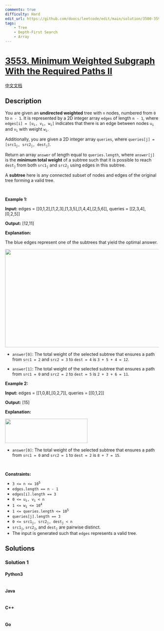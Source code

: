 ```yaml
---
comments: true
difficulty: Hard
edit_url: https://github.com/doocs/leetcode/edit/main/solution/3500-3599/3553.Minimum%20Weighted%20Subgraph%20With%20the%20Required%20Paths%20II/README_EN.md
tags:
    - Tree
    - Depth-First Search
    - Array
---
```


<!-- problem:start -->

# [3553. Minimum Weighted Subgraph With the Required Paths II](https://leetcode.com/problems/minimum-weighted-subgraph-with-the-required-paths-ii)

[中文文档](/solution/3500-3599/3553.Minimum%20Weighted%20Subgraph%20With%20the%20Required%20Paths%20II/README.md)

## Description

<!-- description:start -->

<p>You are given an <strong>undirected weighted</strong> tree with <code data-end="51" data-start="48">n</code> nodes, numbered from <code data-end="75" data-start="72">0</code> to <code data-end="86" data-start="79">n - 1</code>. It is represented by a 2D integer array <code data-end="129" data-start="122">edges</code> of length <code data-end="147" data-start="140">n - 1</code>, where <code data-end="185" data-start="160">edges[i] = [u<sub>i</sub>, v<sub>i</sub>, w<sub>i</sub>]</code> indicates that there is an edge between nodes <code data-end="236" data-start="232">u<sub>i</sub></code> and <code data-end="245" data-start="241">v<sub>i</sub></code> with weight <code data-end="262" data-start="258">w<sub>i</sub></code>.​</p>

<p>Additionally, you are given a 2D integer array <code data-end="56" data-start="47">queries</code>, where <code data-end="105" data-start="69">queries[j] = [src1<sub>j</sub>, src2<sub>j</sub>, dest<sub>j</sub>]</code>.</p>

<p>Return an array <code data-end="24" data-start="16">answer</code> of length equal to <code data-end="60" data-start="44">queries.length</code>, where <code data-end="79" data-start="68">answer[j]</code> is the <strong>minimum total weight</strong> of a subtree such that it is possible to reach <code data-end="174" data-start="167">dest<sub>j</sub></code> from both <code data-end="192" data-start="185">src1<sub>j</sub></code> and <code data-end="204" data-start="197">src2<sub>j</sub></code> using edges in this subtree.</p>

<p>A <strong data-end="2287" data-start="2276">subtree</strong> here is any connected subset of nodes and edges of the original tree forming a valid tree.</p>

<p>&nbsp;</p>
<p><strong class="example">Example 1:</strong></p>

<div class="example-block">
<p><strong>Input:</strong> <span class="example-io">edges = [[0,1,2],[1,2,3],[1,3,5],[1,4,4],[2,5,6]], queries = [[2,3,4],[0,2,5]]</span></p>

<p><strong>Output:</strong> <span class="example-io">[12,11]</span></p>

<p><strong>Explanation:</strong></p>

<p>The blue edges represent one of the subtrees that yield the optimal answer.</p>

<p><img alt="" src="https://fastly.jsdelivr.net/gh/doocs/leetcode@main/solution/3500-3599/3553.Minimum%20Weighted%20Subgraph%20With%20the%20Required%20Paths%20II/images/tree1-4.jpg" style="width: 531px; height: 322px;" /></p>

<ul>
	<li data-end="118" data-start="0">
	<p data-end="118" data-start="2"><code>answer[0]</code>: The total weight of the selected subtree that ensures a path from <code>src1 = 2</code> and <code>src2 = 3</code> to <code>dest = 4</code> is <code>3 + 5 + 4 = 12</code>.</p>
	</li>
	<li data-end="235" data-start="119">
	<p data-end="235" data-start="121"><code>answer[1]</code>: The total weight of the selected subtree that ensures a path from <code>src1 = 0</code> and <code>src2 = 2</code> to <code>dest = 5</code> is <code>2 + 3 + 6 = 11</code>.</p>
	</li>
</ul>
</div>

<p><strong class="example">Example 2:</strong></p>

<div class="example-block">
<p><strong>Input:</strong> <span class="example-io">edges = [[1,0,8],[0,2,7]], queries = [[0,1,2]]</span></p>

<p><strong>Output:</strong> <span class="example-io">[15]</span></p>

<p><strong>Explanation:</strong></p>

<p><img alt="" src="https://fastly.jsdelivr.net/gh/doocs/leetcode@main/solution/3500-3599/3553.Minimum%20Weighted%20Subgraph%20With%20the%20Required%20Paths%20II/images/tree1-5.jpg" style="width: 270px; height: 80px;" /></p>

<ul>
	<li><code>answer[0]</code>: The total weight of the selected subtree that ensures a path from <code>src1 = 0</code> and <code>src2 = 1</code> to <code>dest = 2</code> is <code>8 + 7 = 15</code>.</li>
</ul>
</div>

<p>&nbsp;</p>
<p><strong>Constraints:</strong></p>

<ul>
	<li data-end="36" data-start="20"><code>3 &lt;= n &lt;= 10<sup>5</sup></code></li>
	<li data-end="62" data-start="39"><code>edges.length == n - 1</code></li>
	<li data-end="87" data-start="65"><code>edges[i].length == 3</code></li>
	<li data-end="107" data-start="90"><code>0 &lt;= u<sub>i</sub>, v<sub>i</sub> &lt; n</code></li>
	<li data-end="127" data-start="110"><code>1 &lt;= w<sub>i</sub> &lt;= 10<sup>4</sup></code></li>
	<li data-end="159" data-start="130"><code>1 &lt;= queries.length &lt;= 10<sup>5</sup></code></li>
	<li data-end="186" data-start="162"><code>queries[j].length == 3</code></li>
	<li data-end="219" data-start="189"><code>0 &lt;= src1<sub>j</sub>, src2<sub>j</sub>, dest<sub>j</sub> &lt; n</code></li>
	<li><code>src1<sub>j</sub></code>, <code>src2<sub>j</sub></code>, and <code>dest<sub>j</sub></code> are pairwise distinct.</li>
	<li>The input is generated such that <code>edges</code> represents a valid tree.</li>
</ul>

<!-- description:end -->

## Solutions

<!-- solution:start -->

### Solution 1

<!-- tabs:start -->

#### Python3

```python

```

#### Java

```java

```

#### C++

```cpp

```

#### Go

```go

```

<!-- tabs:end -->

<!-- solution:end -->

<!-- problem:end -->
